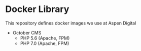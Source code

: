 # Docker Library

This repository defines docker images we use at Aspen Digital

* October CMS
  * PHP 5.6 (Apache, FPM)
  * PHP 7.0 (Apache, FPM)
